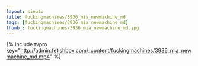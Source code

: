 ```yaml
--- 
layout: sieutv
title: fuckingmachines/3936_mia_newmachine_md
tags: [fuckingmachines/3936_mia_newmachine_md]
thumb_: fuckingmachines/3936_mia_newmachine_md.jpg
---
```

{% include tvpro key="http://admin.fetishbox.com/_content/fuckingmachines/3936_mia_newmachine_md.mp4" %} 
